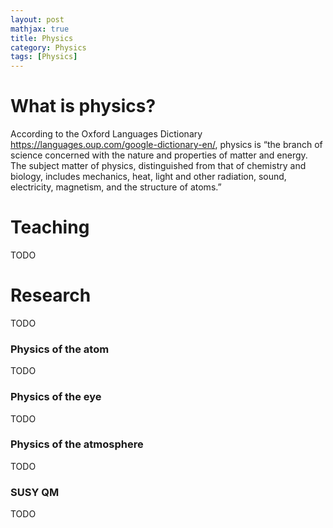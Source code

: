 ```yaml
---
layout: post
mathjax: true
title: Physics
category: Physics
tags: [Physics]
---
```



# What is physics?
According to the Oxford Languages Dictionary https://languages.oup.com/google-dictionary-en/, physics is “the branch of science concerned with the nature and properties of matter and energy. The subject matter of physics, distinguished from that of chemistry and biology, includes mechanics, heat, light and other radiation, sound, electricity, magnetism, and the structure of atoms.” 

# Teaching

TODO

# Research

TODO

###    Physics of the atom

TODO

###    Physics of the eye

TODO

###    Physics of the atmosphere

TODO

###    SUSY QM

TODO





